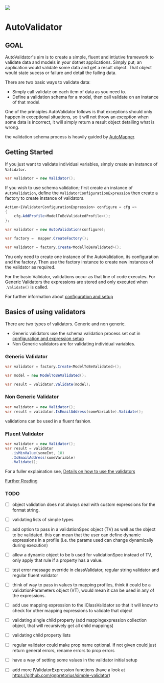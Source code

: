 <a href="http://home.houseofhawkins.com:8080/viewType.html?buildTypeId=AutoValidator_Nuget&guest=1">
<img src="http://home.houseofhawkins.com:8080/app/rest/builds/buildType:(id:AutoValidator_Nuget)/statusIcon"/>
</a>

# AutoValidator

## GOAL

AutoValidator's aim is to create a simple, fluent and intiutive framework to validate data and models in your dotnet applications. Simply put; an application would validate some data and get a result object.  That object would state sucess or failure and detail the failing data.

There are two basic ways to validate data:

 * Simply call validate on each item of data as you need to.
 * Define a validation schema for a model, then call validate on an instance of that model.

One of the principles AutoValidator follows is that exceptions should only happen in exceptional situations, so it will not throw an exception when some data is incorrect, it will simply return a result object detailing what is wrong.

the validation schema process is heavily guided by [AutoMapper](https://github.com/AutoMapper/AutoMapper).


## Getting Started

If you just want to validate individual variables, simply create an instance of `Validator`.

 ```c#
 var validator = new Validator();
 ```

If you wish to use schema validation; first create an instance of `AutoValidation`, define the `ValidatorConfigurationExpression` then create a factory to create instance of validators.

```c#
Action<IValidatorConfigurationExpression> configure = cfg =>
{
    cfg.AddProfile<ModelToBeValidatedProfile>();
};

var validator = new AutoValidation(configure);

var factory =  mapper.CreateFactory();

var validator = factory.Create<ModelToBeValidated>();
```

You only need to create one instance of the AutoValidation, its configuration and the factory.  Then use the factory instance to create new instances of the validator as required.

For the basic Validator, validations occur as that line of code executes.  For Generic Validators the expressions are stored and only executed when `.Validate()` is called.

For further information about [configuration and setup](https://github.com/twistedtwig/AutoValidator/wiki/Validator-Configuration-Setup)


## Basics of using validators

There are two types of validators.  Generic and non generic.

 - Generic validators use the schema validation process set out in [configuration and expression setup](https://github.com/twistedtwig/AutoValidator/wiki/Mapper-Configuration-Setup)
 - Non Generic validators are for validating individual variables.

 ### Generic Validator
 ```c#
var validator = factory.Create<ModelToBeValidated>();

var model = new ModelToBeValidated();

var result = validator.Validate(model);
 ```

 ### Non Generic Validator
 ```c#
 var validator = new Validator();
 var result = validator.IsEmailAddress(someVariable).Validate();
 ```
 
validations can be used in a fluent fashion.

### Fluent Validator
 ```c#
 var validator = new Validator();
 var result = validator
	.isMinValue(someInt, 18)
	.IsEmailAddress(someVariable)
	.Validate();
 ```

For a fuller explaination see, [Details on how to use the validators](https://github.com/twistedtwig/AutoValidator/wiki/Validator-usage)



 [Further Reading](https://github.com/twistedtwig/AutoValidator/wiki)


### TODO 
 - [ ] object validation does not always deal with custom expressions for the format string.
 - [ ] validating lists of simple types
 - [ ] add option to pass in a validationSpec object (TV) as well as the object to be validated.  this can mean that the user can define dynamic expressions in a profile (i.e. the params used can change dynamically during execution)
 - [ ] allow a dynamic object to be b used for validationSpec instead of TV, only apply that rule if a property has a value.
 - [ ] test error message override in classValidator, regular string validator and regular fluent validator
 - [ ] think of way to pass in values to mapping profiles, think it could be a validationParameters object (VT), would mean it can be used in any of the expressions.
 - [ ] add use mapping expression to the iClassValidator so that it will know to check for other mapping expressions to validate that object
 - [ ] validating single child property (add mappingexpression collection object, that will recursively get all child mappings)
 - [ ] validating child property lists
 - [ ] regular validator could make prop name optional.  if not given could just return general errors, rename errors to prop errors
 - [ ] have a way of setting some values in the validator initial setup
 - [ ] add more IValidatorExpression functions (have a look at https://github.com/gnpretorius/simple-validator)
 
